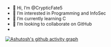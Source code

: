 - 👋 Hi, I’m @CrypticFate5
- 👀 I’m interested in Programming and InfoSec
- 🌱 I’m currently learning C
- 💞️ I’m looking to collaborate on GitHub
- 
[![Ashutosh's github activity graph](https://activity-graph.herokuapp.com/graph?username=crypticfate5&theme=dracula)](https://github.com/ashutosh00710/github-readme-activity-graph)

<!---
CrypticFate5/CrypticFate5 is a ✨ special ✨ repository because its `README.md` (this file) appears on your GitHub profile.
You can click the Preview link to take a look at your changes.
--->
